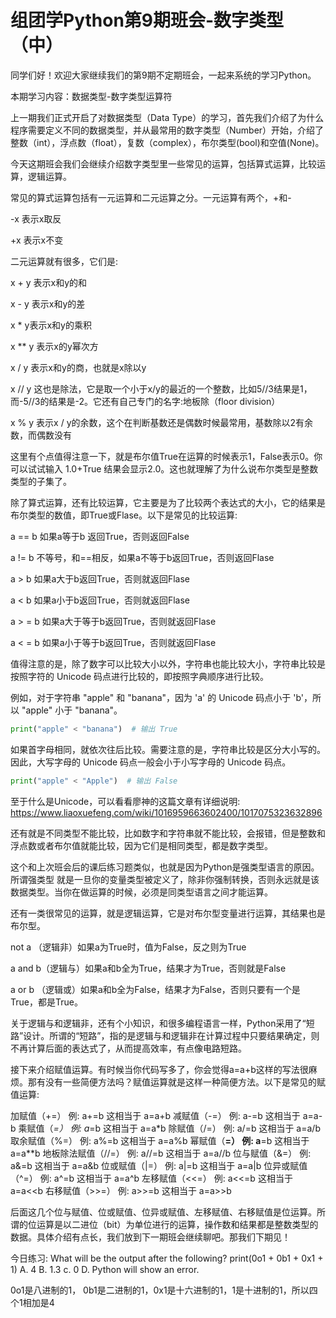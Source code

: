 # 组团学Python第9期班会-数字类型（中）

同学们好！欢迎大家继续我们的第9期不定期班会，一起来系统的学习Python。

本期学习内容：数据类型-数字类型运算符

上一期我们正式开启了对数据类型（Data Type）的学习，首先我们介绍了为什么程序需要定义不同的数据类型，并从最常用的数字类型（Number）开始，介绍了整数（int），浮点数（float），复数（complex），布尔类型(bool)和空值(None)。

今天这期班会我们会继续介绍数字类型里一些常见的运算，包括算式运算，比较运算，逻辑运算。


常见的算式运算包括有一元运算和二元运算之分。一元运算有两个，+和-

-x 表示x取反

 +x  表示x不变

二元运算就有很多，它们是:

x + y 表示x和y的和

x - y 表示x和y的差

x * y表示x和y的乘积

x ** y 表示x的y幂次方

x / y 表示x和y的商，也就是x除以y

x // y 这也是除法，它是取一个小于x/y的最近的一个整数，比如5//3结果是1，而-5//3的结果是-2。它还有自己专门的名字:地板除（floor division）

x % y 表示x / y的余数，这个在判断基数还是偶数时候最常用，基数除以2有余数，而偶数没有


这里有个点值得注意一下，就是布尔值True在运算的时候表示1，False表示0。你可以试试输入 1.0+True 结果会显示2.0。这也就理解了为什么说布尔类型是整数类型的子集了。

除了算式运算，还有比较运算，它主要是为了比较两个表达式的大小，它的结果是布尔类型的数值，即True或Flase。以下是常见的比较运算:

a == b  如果a等于b 返回True，否则返回False

a != b  不等号，和==相反，如果a不等于b返回True，否则返回Flase

a > b  如果a大于b返回True，否则就返回Flase

a < b  如果a小于b返回True，否则就返回Flase

a > = b  如果a大于等于b返回True，否则就返回Flase

a < = b  如果a小于等于b返回True，否则就返回Flase

值得注意的是，除了数字可以比较大小以外，字符串也能比较大小，字符串比较是按照字符的 Unicode 码点进行比较的，即按照字典顺序进行比较。

例如，对于字符串 "apple" 和 "banana"，因为 'a' 的 Unicode 码点小于 'b'，所以 "apple" 小于 "banana"。

```python
print("apple" < "banana")  # 输出 True
```

如果首字母相同，就依次往后比较。需要注意的是，字符串比较是区分大小写的。因此，大写字母的 Unicode 码点一般会小于小写字母的 Unicode 码点。

```python
print("apple" < "Apple")  # 输出 False
```

至于什么是Unicode，可以看看廖神的这篇文章有详细说明: https://www.liaoxuefeng.com/wiki/1016959663602400/1017075323632896

还有就是不同类型不能比较，比如数字和字符串就不能比较，会报错，但是整数和浮点数或者布尔值就能比较，因为它们是相同类型，都是数字类型。

这个和上次班会后的课后练习题类似，也就是因为Python是强类型语言的原因。所谓强类型 就是一旦你的变量类型被定义了，除非你强制转换，否则永远就是该数据类型。当你在做运算的时候，必须是同类型语言之间才能运算。

还有一类很常见的运算，就是逻辑运算，它是对布尔型变量进行运算，其结果也是布尔型。

not a  （逻辑非）如果a为True时，值为False，反之则为True

a and b（逻辑与）如果a和b全为True，结果才为True，否则就是False

a or b （逻辑或）如果a和b全为False，结果才为False，否则只要有一个是True，都是True。

关于逻辑与和逻辑非，还有个小知识，和很多编程语言一样，Python采用了“短路”设计。所谓的“短路”，指的是逻辑与和逻辑非在计算过程中只要结果确定，则不再计算后面的表达式了，从而提高效率，有点像电路短路。

接下来介绍赋值运算。有时候当你代码写多了，你会觉得a=a+b这样的写法很麻烦。那有没有一些简便方法吗？赋值运算就是这样一种简便方法。以下是常见的赋值运算:

加赋值（+=） 例: a+=b 这相当于 a=a+b
减赋值（-=） 例: a-=b 这相当于 a=a-b
乘赋值（*=） 例: a*=b 这相当于 a=a*b
除赋值（/=） 例: a/=b 这相当于 a=a/b
取余赋值（%=） 例: a%=b 这相当于 a=a%b
幂赋值（**=） 例: a**=b 这相当于 a=a**b
地板除法赋值（//=） 例: a//=b 这相当于 a=a//b
位与赋值（&=） 例: a&=b 这相当于 a=a&b
位或赋值（|=） 例: a|=b 这相当于 a=a|b
位异或赋值（^=） 例: a^=b 这相当于 a=a^b
左移赋值（<<=） 例: a<<=b 这相当于 a=a<<b
右移赋值（>>=） 例: a>>=b 这相当于 a=a>>b


后面这几个位与赋值、位或赋值、位异或赋值、左移赋值、右移赋值是位运算。所谓的位运算是以二进位（bit）为单位进行的运算，操作数和结果都是整数类型的数据。具体介绍有点长，我们放到下一期班会继续聊吧。那我们下期见！

今日练习:
What will be the output after the following?
print(0o1 + 0b1 + 0x1 + 1)
A. 4
B. 1.3
с. 0
D. Python will show an error.

0o1是八进制的1， 0b1是二进制的1，0x1是十六进制的1，1是十进制的1，所以四个1相加是4